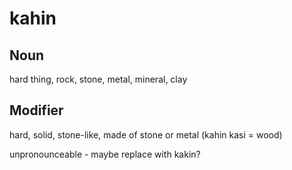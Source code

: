 kahin
===

Noun
---

hard thing, rock, stone, metal, mineral, clay

Modifier
---

hard, solid, stone-like, made of stone or metal (kahin kasi = wood)

unpronounceable - maybe replace with kakin?